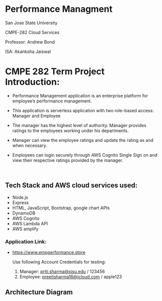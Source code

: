 # Performance Managment

 San Jose State University
 
 CMPE-282 Cloud Services
 
 Professor: Andrew Bond
 
 ISA: Akanksha Jaiswal
 
# CMPE 282 Term Project Introduction:

* Performance Management application is an enterprise platform for employee’s performance management.

* 	This application is serverless application with two role-based access: Manager and Employee

* 	The manager has the highest level of authority. Manager provides ratings to the employees working under his departments. 

* 	Manager can view the employee ratings and update the rating as and when necessary. 

* 	Employees can login securely through AWS Cognito Single Sign on and view their respective ratings provided by the manager.

<br />

## Tech Stack and AWS cloud services used:
*	 Node.js
*  Express 
*  HTML, JavaScript, Bootstrap, google chart APIs
* 	DynamoDB
* 	AWS Cognito 
* 	AWS Lambda API 
*  AWS amplify 

### Application Link: 
* https://www.empperformance.store
  
  Use following Account Credentials for testing:
  1. Manager: priti.sharma@sjsu.edu / 123456
  2. Employee:  preetisharma16@icloud.com / apple123

## Architecture Diagram
<img src="">


